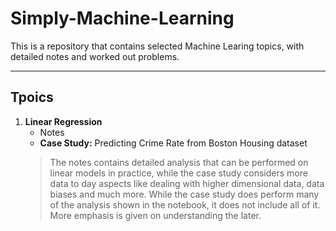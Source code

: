 # Simply-Machine-Learning

This is a repository that contains selected Machine Learing topics, with detailed notes and worked out problems. 

---

## Tpoics 

 1. __Linear Regression__
    - Notes
    - __Case Study:__ Predicting Crime Rate from Boston Housing dataset
    > The notes contains detailed analysis that can be performed on linear models in practice, while the case study considers more data to day aspects like dealing with higher dimensional data, data biases and much more. While the case study does perform many of the analysis shown in the notebook, it does not include all of it. More emphasis is given on understanding the later.
